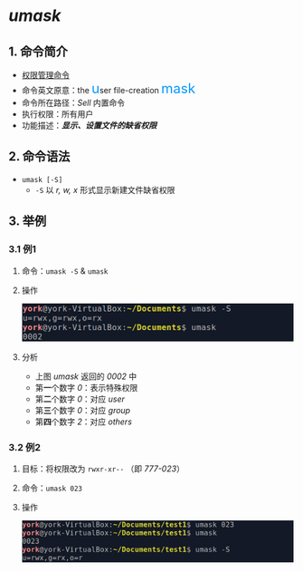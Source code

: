 # *umask*

## 1. 命令简介

- <u>权限管理命令</u>
- 命令英文原意：the <font color=#0099ff size=5>u</font>ser file-creation <font color=#0099ff size=5>mask</font>
- 命令所在路径：*Sell* 内置命令
- 执行权限：所有用户
- 功能描述：***显示、设置文件的缺省权限***

## 2. 命令语法

- `umask [-S]`
    - `-S` 以 *r, w, x* 形式显示新建文件缺省权限

## 3. 举例

### 3.1 例1

1. 命令：`umask -S` & `umask`
2. 操作

    ![](.\imgs\28-01_umask1.png)

3. 分析
    - 上图 *umask* 返回的 *0002* 中
    - 第**一**个数字 *0*：表示特殊权限
    - 第**二**个数字 *0*：对应 *user*
    - 第**三**个数字 *0*：对应 *group*
    - 第**四**个数字 *2*：对应 *others*

### 3.2 例2

1. 目标：将权限改为 `rwxr-xr--` （即 *777-023*）
2. 命令：`umask 023`
3. 操作

    ![](.\imgs\28-02_umask2.png)